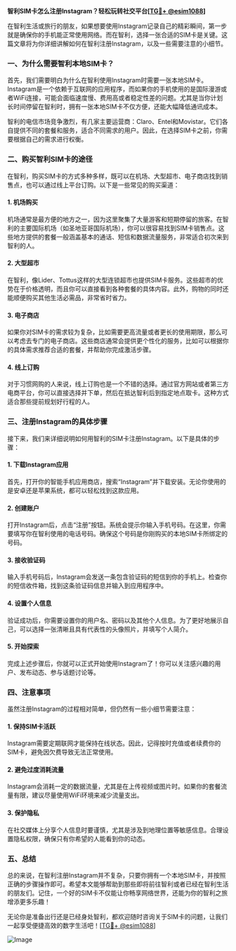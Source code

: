 **智利SIM卡怎么注册Instagram？轻松玩转社交平台[[TG💪+ @esim1088](https://t.me/s/esim1088)]**

在智利生活或旅行的朋友，如果想要使用Instagram记录自己的精彩瞬间，第一步就是确保你的手机能正常使用网络。而在智利，选择一张合适的SIM卡是关键。这篇文章将为你详细讲解如何在智利注册Instagram，以及一些需要注意的小细节。

### 一、为什么需要智利本地SIM卡？

首先，我们需要明白为什么在智利使用Instagram时需要一张本地SIM卡。Instagram是一个依赖于互联网的应用程序，而如果你的手机使用的是国际漫游或者WiFi连接，可能会面临速度慢、费用高或者稳定性差的问题。尤其是当你计划长时间停留在智利时，拥有一张本地SIM卡不仅方便，还能大幅降低通讯成本。

智利的电信市场竞争激烈，有几家主要运营商：Claro、Entel和Movistar。它们各自提供不同的套餐和服务，适合不同需求的用户。因此，在选择SIM卡之前，你需要根据自己的需求进行权衡。

### 二、购买智利SIM卡的途径

在智利，购买SIM卡的方式多种多样，既可以在机场、大型超市、电子商店找到销售点，也可以通过线上平台订购。以下是一些常见的购买渠道：

#### 1. **机场购买**
   机场通常是最方便的地方之一，因为这里聚集了大量游客和短期停留的旅客。在智利的主要国际机场（如圣地亚哥国际机场），你可以很容易找到SIM卡销售点。这些地方提供的套餐一般涵盖基本的通话、短信和数据流量服务，非常适合初次来到智利的人。

#### 2. **大型超市**
   在智利，像Lider、Tottus这样的大型连锁超市也提供SIM卡服务。这些超市的优势在于价格透明，而且你可以直接看到各种套餐的具体内容。此外，购物的同时还能顺便购买其他生活必需品，非常省时省力。

#### 3. **电子商店**
   如果你对SIM卡的需求较为复杂，比如需要更高流量或者更长的使用期限，那么可以考虑去专门的电子商店。这些商店通常会提供更个性化的服务，比如可以根据你的具体需求推荐合适的套餐，并帮助你完成激活步骤。

#### 4. **线上订购**
   对于习惯网购的人来说，线上订购也是一个不错的选择。通过官方网站或者第三方电商平台，你可以直接选择并下单，然后在抵达智利后到指定地点取卡。这种方式适合那些提前规划好行程的人。

### 三、注册Instagram的具体步骤

接下来，我们来详细说明如何用智利的SIM卡注册Instagram。以下是具体的步骤：

#### 1. **下载Instagram应用**
   首先，打开你的智能手机应用商店，搜索“Instagram”并下载安装。无论你使用的是安卓还是苹果系统，都可以轻松找到这款应用。

#### 2. **创建账户**
   打开Instagram后，点击“注册”按钮。系统会提示你输入手机号码。在这里，你需要填写你在智利使用的电话号码。确保这个号码是你刚购买的本地SIM卡所绑定的号码。

#### 3. **接收验证码**
   输入手机号码后，Instagram会发送一条包含验证码的短信到你的手机上。检查你的短信收件箱，找到这条验证码信息并输入到应用程序中。

#### 4. **设置个人信息**
   验证成功后，你需要设置你的用户名、密码以及其他个人信息。为了更好地展示自己，可以选择一张清晰且具有代表性的头像照片，并填写个人简介。

#### 5. **开始探索**
   完成上述步骤后，你就可以正式开始使用Instagram了！你可以关注感兴趣的用户、发布动态、参与话题讨论等。

### 四、注意事项

虽然注册Instagram的过程相对简单，但仍然有一些小细节需要注意：

#### 1. **保持SIM卡活跃**
   Instagram需要定期联网才能保持在线状态。因此，记得按时充值或者续费你的SIM卡，避免因欠费导致无法正常使用。

#### 2. **避免过度消耗流量**
   Instagram会消耗一定的数据流量，尤其是在上传视频或图片时。如果你的套餐流量有限，建议尽量使用WiFi环境来减少流量支出。

#### 3. **保护隐私**
   在社交媒体上分享个人信息时要谨慎，尤其是涉及到地理位置等敏感信息。合理设置隐私权限，确保只有你希望的人能看到你的动态。

### 五、总结

总的来说，在智利注册Instagram并不复杂，只要你拥有一个本地SIM卡，并按照正确的步骤操作即可。希望本文能够帮助到那些即将前往智利或者已经在智利生活的朋友们。记住，一个好的SIM卡不仅能让你畅享网络世界，还能为你的智利之旅增添更多乐趣！

无论你是准备出行还是已经身处智利，都欢迎随时咨询关于SIM卡的问题，让我们一起享受便捷高效的数字生活吧！[[TG💪+ @esim1088](https://t.me/s/esim1088)]

![Image](https://i.postimg.cc/4NQfJmqS/Snipaste-2025-05-13-00-14-12.png)